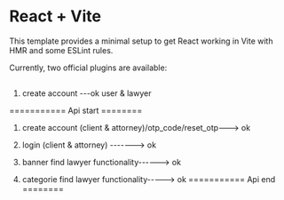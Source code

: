# React + Vite

This template provides a minimal setup to get React working in Vite with HMR and some ESLint rules.

Currently, two official plugins are available:

##
1. create account ---ok user & lawyer

=========== Api start ========
1. create account (client & attorney)/otp_code/reset_otp---> ok
2. login (client & attorney) -------> ok


4. banner find lawyer functionality------> ok
5. categorie find lawyer functionality-----> ok
=========== Api end ========